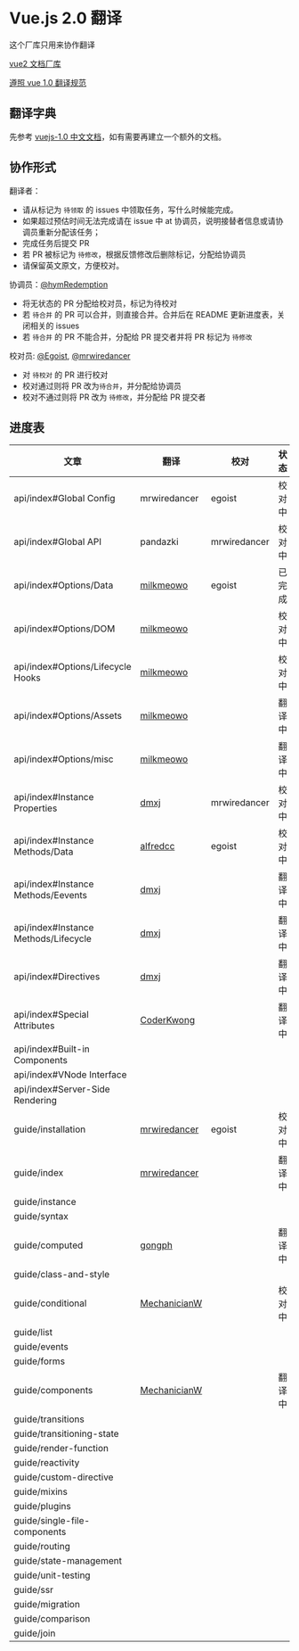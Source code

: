 # Vue.js 2.0 翻译

这个厂库只用来协作翻译

[vue2 文档厂库](https://github.com/hayeah/vuejs.org)

[遵照 vue 1.0 翻译规范](https://github.com/vuejs/cn.vuejs.org/blob/lang-zh/CONTRIBUTING.md#翻译)

## 翻译字典

先参考 [vuejs-1.0 中文文档](http://cn.vuejs.org/)，如有需要再建立一个额外的文档。

## 协作形式

翻译者：

* 请从标记为 `待领取` 的 issues 中领取任务，写什么时候能完成。
* 如果超过预估时间无法完成请在 issue 中 at 协调员，说明接替者信息或请协调员重新分配该任务；
* 完成任务后提交 PR
* 若 PR 被标记为 `待修改`，根据反馈修改后删除标记，分配给协调员
* 请保留英文原文，方便校对。

协调员：[@hymRedemption](https://github.com/hymRedemption)

* 将无状态的 PR 分配给校对员，标记为待校对
* 若 `待合并` 的 PR 可以合并，则直接合并。合并后在 README 更新进度表，关闭相关的 issues
* 若 `待合并` 的 PR 不能合并，分配给 PR 提交者并将 PR 标记为 `待修改`

校对员: [@Egoist](https://github.com/egoist), [@mrwiredancer](https://github.com/Mr-Wiredancer)

* 对 `待校对` 的 PR 进行校对
* 校对通过则将 PR 改为`待合并`，并分配给协调员
* 校对不通过则将 PR 改为 `待修改`，并分配给 PR 提交者

## 进度表

文章 | 翻译 | 校对 | 状态 |
---- | ---- | ---- | ---- |
api/index#Global Config | mrwiredancer | egoist | 校对中
api/index#Global API | pandazki |mrwiredancer | 校对中
api/index#Options/Data |[milkmeowo](https://github.com/milkmeowo)| egoist| 已完成
api/index#Options/DOM |[milkmeowo](https://github.com/milkmeowo)| | 校对中
api/index#Options/Lifecycle Hooks |[milkmeowo](https://github.com/milkmeowo)| | 校对中
api/index#Options/Assets|[milkmeowo](https://github.com/milkmeowo)| | 翻译中
api/index#Options/misc |[milkmeowo](https://github.com/milkmeowo)| | 翻译中
api/index#Instance Properties | [dmxj](https://github.com/dmxj) |mrwiredancer| 校对中
api/index#Instance Methods/Data | [alfredcc](https://github.com/alfredcc) |egoist| 校对中
api/index#Instance Methods/Eevents |[dmxj](https://github.com/dmxj)| | 翻译中
api/index#Instance Methods/Lifecycle |[dmxj](https://github.com/dmxj)| | 翻译中
api/index#Directives |[dmxj](https://github.com/dmxj)| | 翻译中
api/index#Special Attributes |[CoderKwong](https://github.com/CoderKwong)| | 翻译中
api/index#Built-in Components |
api/index#VNode Interface |
api/index#Server-Side Rendering |
guide/installation |  [mrwiredancer](https://github.com/Mr-Wiredancer) | egoist | 校对中
guide/index | [mrwiredancer](https://github.com/Mr-Wiredancer) | | 翻译中
guide/instance |               
guide/syntax |
guide/computed |[gongph](https://github.com/gongph) | | 翻译中                 
guide/class-and-style |      
guide/conditional |[MechanicianW](https://github.com/MechanicianW) | | 校对中            
guide/list |                   
guide/events |                 
guide/forms |   
guide/components |[MechanicianW](https://github.com/MechanicianW) | | 翻译中             
guide/transitions |
guide/transitioning-state |
guide/render-function |        
guide/reactivity |
guide/custom-directive |
guide/mixins |                 
guide/plugins |                
guide/single-file-components |
guide/routing |
guide/state-management |       
guide/unit-testing |
guide/ssr |                    
guide/migration |              
guide/comparison |             
guide/join | 
